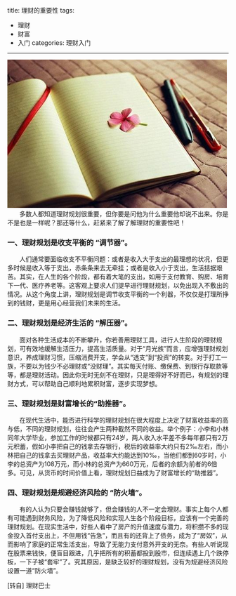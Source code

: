 title: 理财的重要性
tags: 
  - 理财 
  - 财富
  - 入门
categories: 理财入门
---
![05](/static/images/books/05.jpg)
&#160; &#160; &#160; &#160;多数人都知道理财规划很重要，但你要是问他为什么重要他却说不出来。你是不是也是一样呢？那还等什么，赶紧来了解了解理财的重要性吧！
<!-- more -->
### 一、理财规划是收支平衡的 “调节器”。


&#160; &#160; &#160; &#160;人们通常要面临收支不平衡问题：或者是收入大于支出的最理想的状况，但更多时候是收入等于支出，赤条条来去无牵挂；或者是收入小于支出，生活拮据艰苦。其实，在人生的各个阶段，都有着大笔的支出，如用于支付教育、购房、培育下一代、医疗养老等。这客观上要求人们提早进行理财规划，以免出现入不敷出的情况。从这个角度上讲，理财规划是调节收支平衡的一个利器，不仅仅是打理所挣到的钱财，更是用心经营我们未来的生活。


### 二、理财规划是经济生活的 “解压器”。


&#160; &#160; &#160; &#160;面对各种生活成本的不断攀升，你若善用理财工具，进行人生阶段的理财规划，可有效地缓解生活压力，提高生活质量。对于“月光族”而言，应增强理财规划意识，养成理财习惯，压缩消费开支，学会从“透支”到“投资”的转变。对于打工一族，不要以为钱少不必理财或“没财理”。其实每天付账、缴保费、到银行存取款等等，都是理财活动。因此你无时无刻不在理财，只是理得好不好而已，有规划的理财方式，可以帮助自己顺利地累积财富，逐步实现梦想。


### 三、理财规划是财富增长的“助推器”。


&#160; &#160; &#160; &#160;在现代生活中，能否进行科学的理财规划在很大程度上决定了财富收益率的高与低，不同的理财规划，往往会产生两种截然不同的收益。举个例子：小李和小林同年大学毕业，参加工作的时候都只有24岁，两人收入水平差不多每年都只有2万元积蓄，假如小李把自己的钱拿去存银行，税后的收益率大约只有2‰左右，而小林把自己的钱拿去买理财产品，收益率大约能达到10‰，当他们都到60岁时，小李的总资产为108万元，而小林的总资产为660万元，后者的余额为前者的6倍多。可见，从货币的时间价值上看，理财规划日益成为了财富增长的“助推器”。


### 四、理财规划是规避经济风险的 “防火墙”。


&#160; &#160; &#160; &#160;有的人认为只要会赚钱就够了，但会赚钱的人不一定会理财。事实上每个人都有可能遇到财务风险，为了降低风险和实现人生各个阶段目标，应该有一个完善的理财规划。在现实生活中，好些人看中了房产的升值速度与潜力，将积攒不多的现金投入首付支出上，不但用钱“告急”，而且有的还背上了债务，成为了“房奴”，从而影响了家庭的正常生活支出，导致了无能力支付意外开支的无奈。有些人听说现在股票来钱快，便盲目跟进，几乎把所有的积蓄都投到股市，但连续遇上几个跌停板，一下子被“套牢”了。究其原因，是缺乏较好的理财规划，没有为规避经济风险设置一道“防火墙”。

[转自] 理财巴士